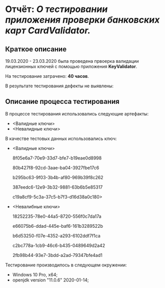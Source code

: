 # Отчёт: *О тестировании приложения проверки банковских карт **CardValidator**.*

## Краткое описание

19.03.2020 - 23.03.2020 была проведена првоерка валидации лицензионных ключей с помощью приложения **KeyValidator**.

На тестирование затрачено: **40 часов**.

В результате тестирования дефекты не выявлены:


## Описание процесса тестирования

В процессе тестирования использовались следующие артефакты:
   * <Валидные ключи>
   * <Невалидные ключи>


В качестве тестовых данных использовались ключ:

  * <Валидные ключи>
   
   
    8f05e6a7-70e9-33d7-bfe7-b19eae0d8998
     
    80b427f8-92cd-3aae-ba04-3927fbe17c6 
    
    b295bc63-9f03-3b4b-af80-969b39f8c262 
    
    387eedc6-12e9-3b32-9881-63b6b5e85317 
    
    c19a8cf9-5c3a-37c5-b7f3-d16d38a0c180>

* <Невалибные ключи>


    18252235-78e0-44a5-8720-556f0c7da17a
     
    e66075b6-ddad-445e-baf6-161b3289522b 
    
    b6d53250-f07e-4352-a293-6102ddf7f1ca 
    
    c2bc778a-1cb9-46c6-b435-0489649d2a42 
    
    2fb98b44-93e7-3bdd-a2ad-79347bfe4ad1


Тестирование производилось в следующем окружении:
* Windows 10 Pro, x64;
* openjdk version "11.0.6" 2020-01-14;




